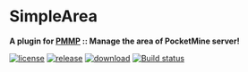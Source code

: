 # SimpleArea
__A plugin for [PMMP](https://pmmp.io) :: Manage the area of PocketMine server!__  
  
[![license](https://img.shields.io/github/license/organization/SimpleArea.svg?label=License)](../blob/master/LICENSE)
[![release](https://img.shields.io/github/release/organization/SimpleArea.svg?label=Release)](../releases/latest)
[![download](https://img.shields.io/github/downloads/organization/SimpleArea/total.svg?label=Download)](../releases/latest)
[![Build status](https://ci.appveyor.com/api/projects/status/3wlks48d7ve78c51/branch/master?svg=true)](https://ci.appveyor.com/project/nnnlog/simplearea/branch/master)
